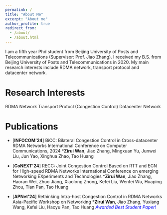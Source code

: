 ```yaml
---
permalink: /
title: "About Me"
excerpt: "About me"
author_profile: true
redirect_from: 
  - /about/
  - /about.html
---
```


I am a fifth year Phd student from Beijing University of Posts and Telecommunications (Supervisor: Prof. Jiao Zhang). I received my B.S. from Beijing University of Posts and Telecommunications in 2020. My main research interests include RDMA network, transport protocol and datacenter network.

Research Interests
======
RDMA Network
Transport Protocl (Congestion Control)
Datacenter Network

# Publications
-  [**INFOCOM'24**] BiCC: Bilateral Congestion Control in Cross-datacenter RDMA Networks
   International Conference on Computer Communications, 2024
   ***Zirui Wan**, Jiao Zhang, Mingxuan Yu, Junwei Liu, Jun Yao, Xinghua Zhao, Tao Huang

- [**CoNEXT'24**] RECC: Joint Congestion Control Based on RTT and ECN for High-speed RDMA Networks
   International Conference on emerging Networking EXperiments and Technologies
   ***Zirui Wan**, Jiao Zhang, Haoran Wei, Zhuo Jiang, Xiaolong Zhong, Kefei Liu, Wenfei Wu, Huaping Zhou, Tian Pan, Tao Huang

- [**APNet'24**] Rethinking Intra-host Congestion Control in RDMA Networks
   Asia-Pacific Workshop on Networking
   ***Zirui Wan**, Jiao Zhang, Yuxiang Wang, Kefei Liu, Haoyu Pan, Tao Huang
   *<font color=blue> Awarded Best Student Paper!</font>*

